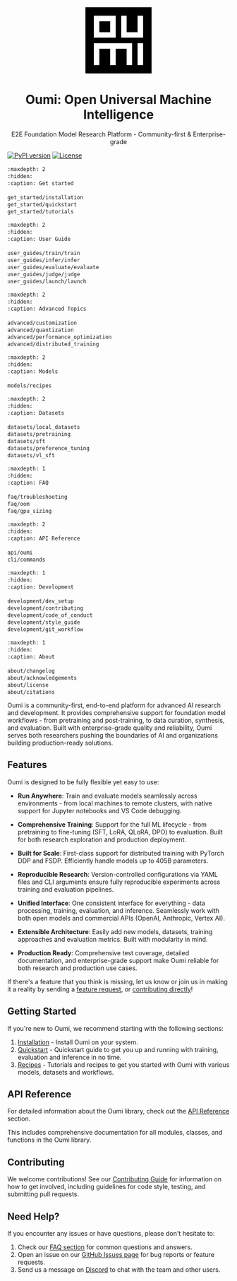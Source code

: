 <div align="center">
<img src="_static/logo/oumi_logo_dark.png" alt="Oumi Logo" width="150"/>

# Oumi: Open Universal Machine Intelligence

E2E Foundation Model Research Platform - Community-first & Enterprise-grade
</div>

[![PyPI version](https://badge.fury.io/py/oumi.svg)](https://badge.fury.io/py/oumi)
[![License](https://img.shields.io/badge/License-Apache%202.0-blue.svg)](https://opensource.org/licenses/Apache-2.0)

```{toctree}
:maxdepth: 2
:hidden:
:caption: Get started

get_started/installation
get_started/quickstart
get_started/tutorials
```

```{toctree}
:maxdepth: 2
:hidden:
:caption: User Guide

user_guides/train/train
user_guides/infer/infer
user_guides/evaluate/evaluate
user_guides/judge/judge
user_guides/launch/launch
```

```{toctree}
:maxdepth: 2
:hidden:
:caption: Advanced Topics

advanced/customization
advanced/quantization
advanced/performance_optimization
advanced/distributed_training
```

```{toctree}
:maxdepth: 2
:hidden:
:caption: Models

models/recipes
```

```{toctree}
:maxdepth: 2
:hidden:
:caption: Datasets

datasets/local_datasets
datasets/pretraining
datasets/sft
datasets/preference_tuning
datasets/vl_sft
```

```{toctree}
:maxdepth: 1
:hidden:
:caption: FAQ

faq/troubleshooting
faq/oom
faq/gpu_sizing
```

```{toctree}
:maxdepth: 2
:hidden:
:caption: API Reference

api/oumi
cli/commands
```

```{toctree}
:maxdepth: 1
:hidden:
:caption: Development

development/dev_setup
development/contributing
development/code_of_conduct
development/style_guide
development/git_workflow
```

```{toctree}
:maxdepth: 1
:hidden:
:caption: About

about/changelog
about/acknowledgements
about/license
about/citations
```

Oumi is a community-first, end-to-end platform for advanced AI research and development. It provides comprehensive support for foundation model workflows - from pretraining and post-training, to data curation, synthesis, and evaluation. Built with enterprise-grade quality and reliability, Oumi serves both researchers pushing the boundaries of AI and organizations building production-ready solutions.

## Features

Oumi is designed to be fully flexible yet easy to use:

- **Run Anywhere**: Train and evaluate models seamlessly across environments - from local machines to remote clusters, with native support for Jupyter notebooks and VS Code debugging.

- **Comprehensive Training**: Support for the full ML lifecycle - from pretraining to fine-tuning (SFT, LoRA, QLoRA, DPO) to evaluation. Built for both research exploration and production deployment.

- **Built for Scale**: First-class support for distributed training with PyTorch DDP and FSDP. Efficiently handle models up to 405B parameters.

- **Reproducible Research**: Version-controlled configurations via YAML files and CLI arguments ensure fully reproducible experiments across training and evaluation pipelines.

- **Unified Interface**: One consistent interface for everything - data processing, training, evaluation, and inference. Seamlessly work with both open models and commercial APIs (OpenAI, Anthropic, Vertex AI).

- **Extensible Architecture**: Easily add new models, datasets, training approaches and evaluation metrics. Built with modularity in mind.

- **Production Ready**: Comprehensive test coverage, detailed documentation, and enterprise-grade support make Oumi reliable for both research and production use cases.

If there's a feature that you think is missing, let us know or join us in making it a reality by sending a [feature request](https://github.com/oumi-ai/oumi/issues/new?template=feature_request.md), or [contributing directly](development/contributing)!

## Getting Started

If you're new to Oumi, we recommend starting with the following sections:

1. [Installation](get_started/installation) - Install Oumi on your system.
2. [Quickstart](get_started/quickstart) - Quickstart guide to get you up and running with training, evaluation and inference in no time.
3. [Recipes](get_started/tutorials) - Tutorials and recipes to get you started with Oumi with various models, datasets and workflows.

## API Reference

For detailed information about the Oumi library, check out the [API Reference](api/oumi) section.

This includes comprehensive documentation for all modules, classes, and functions in the Oumi library.

## Contributing

We welcome contributions! See our [Contributing Guide](development/contributing) for information on how to get involved, including guidelines for code style, testing, and submitting pull requests.

## Need Help?

If you encounter any issues or have questions, please don't hesitate to:

1. Check our [FAQ section](faq/troubleshooting) for common questions and answers.
2. Open an issue on our [GitHub Issues page](https://github.com/oumi-ai/oumi/issues) for bug reports or feature requests.
3. Send us a message on [Discord](https://discord.gg/S74NxTDh7v) to chat with the team and other users.
